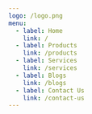 ```yaml
---
logo: /logo.png
menu:
  - label: Home
    link: /
  - label: Products
    link: /products
  - label: Services
    link: /services
  - label: Blogs
    link: /blogs
  - label: Contact Us
    link: /contact-us
---
```

